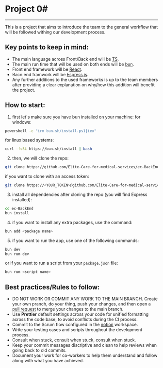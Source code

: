 # Project 0#
---
This is a project that aims to introduce the team to the general workflow that will be followed withing our development process.
## Key points to keep in mind:
* The main language across Front/Back end will be [TS](https://www.typescriptlang.org/).
* The main run time that will be used on both ends will be [bun](https://bun.sh/).
* Front end framework will be [React](https://react.dev/).
* Bacn end framwork will be [Espress.js](https://expressjs.com/).
* Any further additions to the used frameworks is up to the team members after providing a clear explanation on why/how this addition will benefit the project.
## How to start:
1. first let's make sure you have bun installed on your machine:
for windows:
```sh
powershell -c "irm bun.sh/install.ps1|iex"
```
for linux based systems:
```sh
curl -fsSL https://bun.sh/install | bash 
```
2. then, we will clone the repo:
```sh
git clone https://github.com/Elite-Care-for-medical-services/ec-BackEnd.git
```
if you want to clone with an access token:
```sh
git clone https://<YOUR_TOKEN>@github.com/Elite-Care-for-medical-services/ec-BackEnd.git

```
3. install all dependencies after cloning the repo (you will find Express installed):
```sh
cd ec-BackEnd
bun install
```
4. if you want to install any extra packages, use the command:
```sh
bun add <package name>
```
5. if you want to run the app, use one of the following commands:
```sh
bun dev
bun run dev
```
or if you want to run a script from your `package.json` file:
```sh
bun run <script name>
```
## Best practices/Rules to follow:
* DO NOT WORK OR COMMIT ANY WORK TO THE MAIN BRANCH. Create your own pranch, do your thing, push your changes, and then open a [pull request](https://docs.github.com/en/pull-requests/collaborating-with-pull-requests/proposing-changes-to-your-work-with-pull-requests/about-pull-requests) to merge your changes to the main branch.
* Use **Prettier** default settings across your code for unified formatting across the code base, to avoid conflicts during the CI process.
* Commit to the Scrum flow configured in the [notion](https://www.notion.so/20fab7877c3f80688d3dc0f1884b5e2b?v=20fab7877c3f809f8630000c3e03da68) workspace.
* Write your testing cases and scripts throughout the development process.
* Consult when stuck, consult when stuck, consult when stuck.
* Keep your commit messages discriptive and clean to help reviews when going back to old commits.
* Document your work for co-workers to help them understand and follow along with what you have achieved.